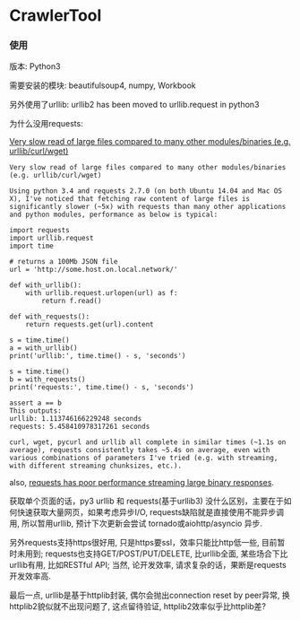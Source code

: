 # CrawlerTool

### 使用
版本: Python3

需要安装的模块: beautifulsoup4, numpy, Workbook

另外使用了urllib: urllib2 has been moved to urllib.request in python3

为什么没用requests:

[Very slow read of large files compared to many other modules/binaries (e.g. urllib/curl/wget) ](https://github.com/kennethreitz/requests/issues/2745)
    
    Very slow read of large files compared to many other modules/binaries (e.g. urllib/curl/wget) 

    Using python 3.4 and requests 2.7.0 (on both Ubuntu 14.04 and Mac OS X), I've noticed that fetching raw content of large files is significantly slower (~5x) with requests than many other applications and python modules, performance as below is typical:

    import requests                                                             
    import urllib.request                                                       
    import time                                                                 

    # returns a 100Mb JSON file                                                                     
    url = 'http://some.host.on.local.network/'

    def with_urllib():                                                          
        with urllib.request.urlopen(url) as f:                                  
            return f.read()                                                     

    def with_requests():                                                        
        return requests.get(url).content                                        

    s = time.time()                                                             
    a = with_urllib()                                                           
    print('urllib:', time.time() - s, 'seconds')                                

    s = time.time()                                                             
    b = with_requests()                                                         
    print('requests:', time.time() - s, 'seconds')                              

    assert a == b
    This outputs:
    urllib: 1.113746166229248 seconds
    requests: 5.458410978317261 seconds

    curl, wget, pycurl and urllib all complete in similar times (~1.1s on average), requests consistently takes ~5.4s on average, even with various combinations of parameters I've tried (e.g. with streaming, with different streaming chunksizes, etc.).

also, [requests has poor performance streaming large binary responses](https://github.com/kennethreitz/requests/issues/2371).

获取单个页面的话，py3 urllib 和 requests(基于urllib3) 没什么区别，主要在于如何快速获取大量网页，如果考虑异步I/O, requests缺陷就是直接使用不能异步调用, 所以暂用urllib, 预计下次更新会尝试 tornado或aiohttp/asyncio 异步.

另外requests支持https很好用, 只是https要ssl，效率只能比http低一些, 目前暂时未用到; requests也支持GET/POST/PUT/DELETE, 比urllib全面, 某些场合下比urllib有用, 比如RESTful API; 当然, 论开发效率, 请求复杂的话，果断是requests开发效率高.

最后一点, urllib是基于httplib封装, 偶尔会抛出connection reset by peer异常, 换httplib2貌似就不出现问题了, 这点留待验证, httplib2效率似乎比httplib差?